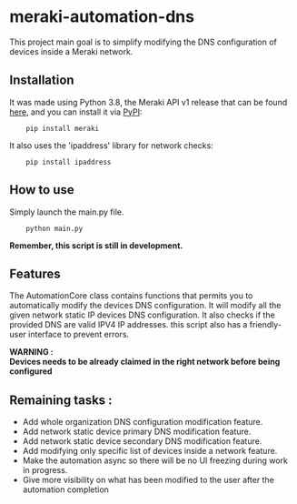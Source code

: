 # meraki-automation-dns

This project main goal is to simplify modifying the DNS configuration of devices inside a Meraki network.  

## Installation

It was made using Python 3.8, the Meraki API v1 release that can be found [here](https://github.com/meraki/dashboard-api-python), and you can install it via [PyPI](https://pypi.org/project/meraki/):

        pip install meraki
It also uses the 'ipaddress'  library for network checks:

        pip install ipaddress

## How to use

Simply launch the main.py file.

        python main.py


**Remember, this script is still in development.**
## Features

The AutomationCore class contains functions that permits you to automatically modify the devices DNS configuration.
It will modify all the given network static IP devices DNS configuration.
It also checks if the provided DNS are valid IPV4 IP addresses.
this script also has a friendly-user interface to prevent errors.

**WARNING :**    
**Devices needs to be already claimed in the right network before being configured**

## Remaining tasks :
- Add whole organization DNS configuration modification feature.
- Add network static device primary DNS modification feature.
- Add network static device secondary DNS modification feature.
- Add modifying only specific list of devices inside a network feature.
- Make the automation async so there will be no UI freezing during work in progress.
- Give more visibility on what has been modified to the user after the automation completion
